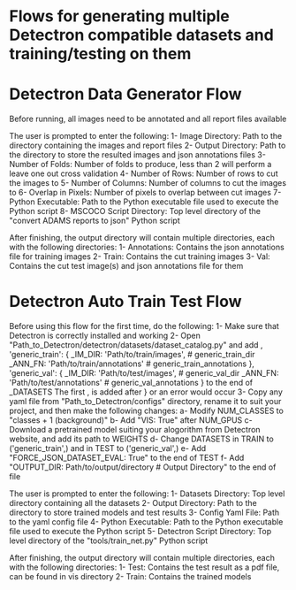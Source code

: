 # Flows for generating multiple Detectron compatible datasets and training/testing on them

# Detectron Data Generator Flow

Before running, all images need to be annotated and all report files available

The user is prompted to enter the following:
1- Image Directory: Path to the directory containing the images and report files
2- Output Directory: Path to the directory to store the resulted images and json annotations files
3- Number of Folds: Number of folds to produce, less than 2 will perform a leave one out cross validation
4- Number of Rows: Number of rows to cut the images to
5- Number of Columns: Number of columns to cut the images to
6- Overlap in Pixels: Number of pixels to overlap between cut images
7- Python Executable: Path to the Python executable file used to execute the Python script
8- MSCOCO Script Directory: Top level directory of the "convert ADAMS reports to json" Python script

After finishing, the output directory will contain multiple directories, each with the following directories:
1- Annotations: Contains the json annotations file for training images
2- Train: Contains the cut training images
3- Val: Contains the cut test image(s) and json annotations file for them


# Detectron Auto Train Test Flow

Before using this flow for the first time, do the following:
1- Make sure that Detectron is correctly installed and working
2- Open "Path_to_Detectron/detectron/datasets/dataset_catalog.py" and add
,
    'generic_train': {
        _IM_DIR: 'Path/to/train/images',  # generic_train_dir
        _ANN_FN: 'Path/to/train/annotations'  # generic_train_annotations
    },
    'generic_val': {
        _IM_DIR: 'Path/to/test/images',  # generic_val_dir
        _ANN_FN: 'Path/to/test/annotations'  # generic_val_annotations
    }
to the end of _DATASETS
The first , is added after } or an error would occur
3- Copy any yaml file from "Path_to_Detectron/configs" directory, rename it to suit your project, and then make the following changes:
a- Modify NUM_CLASSES to "classes + 1 (background)"
b- Add "VIS: True" after NUM_GPUS
c- Download a pretrained model suiting your alogorithm from Detectron website, and add its path to WEIGHTS
d- Change DATASETS in TRAIN to ('generic_train',) and in TEST to ('generic_val',)
e- Add "FORCE_JSON_DATASET_EVAL: True" to the end of TEST
f- Add "OUTPUT_DIR: Path/to/output/directory # Output Directory" to the end of file

The user is prompted to enter the following:
1- Datasets Directory: Top level directory containing all the datasets
2- Output Directory: Path to the directory to store trained models and test results
3- Config Yaml File: Path to the yaml config file
4- Python Executable: Path to the Python executable file used to execute the Python script
5- Detectron Script Directory: Top level directory of the "tools/train_net.py" Python script

After finishing, the output directory will contain multiple directories, each with the following directories:
1- Test: Contains the test result as a pdf file, can be found in vis directory
2- Train: Contains the trained models